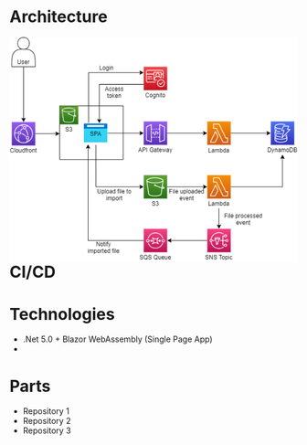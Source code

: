 # Architecture

<img align="left" alt="Project Architecture" title="Project Architecture" src="https://raw.githubusercontent.com/dgenezini/AWSPersonalFinance/main/PersonalFinance.png" />

# CI/CD

# Technologies

- .Net 5.0 + Blazor WebAssembly (Single Page App)
- 

# Parts

- Repository 1
- Repository 2
- Repository 3